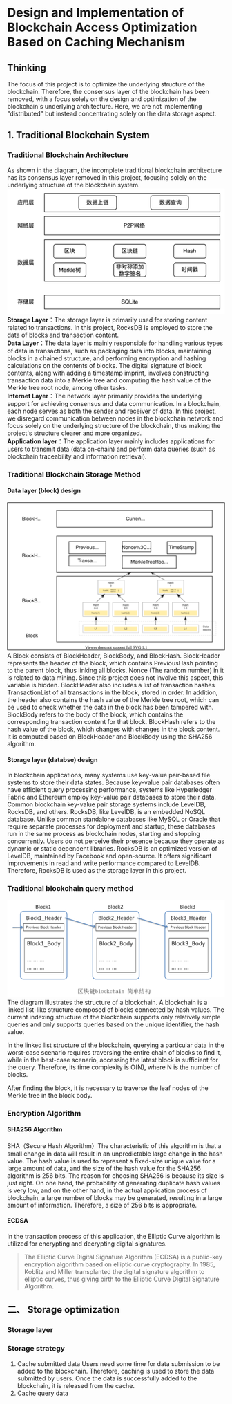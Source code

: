# Design and Implementation of Blockchain Access Optimization Based on Caching Mechanism
## Thinking
The focus of this project is to optimize the underlying structure of the blockchain. Therefore, the consensus layer of the blockchain has been removed, with a focus solely on the design and optimization of the blockchain's underlying architecture. Here, we are not implementing "distributed" but instead concentrating solely on the data storage aspect.
## 1. Traditional Blockchain System
### Traditional Blockchain Architecture
As shown in the diagram, the incomplete traditional blockchain architecture has its consensus layer removed in this project, focusing solely on the underlying structure of the blockchain system. ![traditional architecture](pics/oldArchitecture.png)
**Storage Layer**：The storage layer is primarily used for storing content related to transactions. In this project, RocksDB is employed to store the data of blocks and transaction content.<br/>
**Data Layer**：The data layer is mainly responsible for handling various types of data in transactions, such as packaging data into blocks, maintaining blocks in a chained structure, and performing encryption and hashing calculations on the contents of blocks.
The digital signature of block contents, along with adding a timestamp imprint, involves constructing transaction data into a Merkle tree and computing the hash value of the Merkle tree root node, among other tasks.<br/>
**Internet Layer**：The network layer primarily provides the underlying support for achieving consensus and data communication. In a blockchain, each node serves as both the sender and receiver of data. In this project, we disregard communication between nodes in the blockchain network and focus solely on the underlying structure of the blockchain, thus making the project's structure clearer and more organized.<br/>
**Application layer**：The application layer mainly includes applications for users to transmit data (data on-chain) and perform data queries (such as blockchain traceability and information retrieval).
### Traditional Blockchain Storage Method
#### Data layer (block) design
![block](pics/block.svg)<br/>
A Block consists of BlockHeader, BlockBody, and BlockHash. BlockHeader represents the header of the block, which contains PreviousHash pointing to the parent block, thus linking all blocks. Nonce (The random number) in it is related to data mining. Since this project does not involve this aspect, this variable is hidden. BlockHeader also includes a list of transaction hashes TransactionList of all transactions in the block, stored in order. In addition, the header also contains the hash value of the Merkle tree root, which can be used to check whether the data in the block has been tampered with.
BlockBody refers to the body of the block, which contains the corresponding transaction content for that block. BlockHash refers to the hash value of the block, which changes with changes in the block content. It is computed based on BlockHeader and BlockBody using the SHA256 algorithm.
#### Storage layer (databse) design
In blockchain applications, many systems use key-value pair-based file systems to store their data states. Because key-value pair databases often have efficient query processing performance, systems like Hyperledger Fabric and Ethereum employ key-value pair databases to store their data. Common blockchain key-value pair storage systems include LevelDB, RocksDB, and others.
RocksDB, like LevelDB, is an embedded NoSQL database. Unlike common standalone databases like MySQL or Oracle that require separate processes for deployment and startup, these databases run in the same process as blockchain nodes, starting and stopping concurrently. Users do not perceive their presence because they operate as dynamic or static dependent libraries. RocksDB is an optimized version of LevelDB, maintained by Facebook and open-source. It offers significant improvements in read and write performance compared to LevelDB. Therefore, RocksDB is used as the storage layer in this project.
### Traditional blockchain query method
![blocksearch](pics/blockchain.png)<br/>
The diagram illustrates the structure of a blockchain. A blockchain is a linked list-like structure composed of blocks connected by hash values. The current indexing structure of the blockchain supports only relatively simple queries and only supports queries based on the unique identifier, the hash value.

In the linked list structure of the blockchain, querying a particular data in the worst-case scenario requires traversing the entire chain of blocks to find it, while in the best-case scenario, accessing the latest block is sufficient for the query. Therefore, its time complexity is O(N), where N is the number of blocks.

After finding the block, it is necessary to traverse the leaf nodes of the Merkle tree in the block body.
### Encryption Algorithm
#### SHA256 Algorithm
SHA（Secure Hash Algorithm）The characteristic of this algorithm is that a small change in data will result in an unpredictable large change in the hash value. The hash value is used to represent a fixed-size unique value for a large amount of data, and the size of the hash value for the SHA256 algorithm is 256 bits. The reason for choosing SHA256 is because its size is just right. On one hand, the probability of generating duplicate hash values is very low, and on the other hand, in the actual application process of blockchain, a large number of blocks may be generated, resulting in a large amount of information. Therefore, a size of 256 bits is appropriate.
#### ECDSA
In the transaction process of this application, the Elliptic Curve algorithm is utilized for encrypting and decrypting digital signatures.
> The Elliptic Curve Digital Signature Algorithm (ECDSA) is a public-key encryption algorithm based on elliptic curve cryptography. In 1985, Koblitz and Miller transplanted the digital signature algorithm to elliptic curves, thus giving birth to the Elliptic Curve Digital Signature Algorithm.
## 二、 Storage optimization
### Storage layer
### Storage strategy
1. Cache submitted data
Users need some time for data submission to be added to the blockchain. Therefore, caching is used to store the data submitted by users. Once the data is successfully added to the blockchain, it is released from the cache.
2. Cache query data

